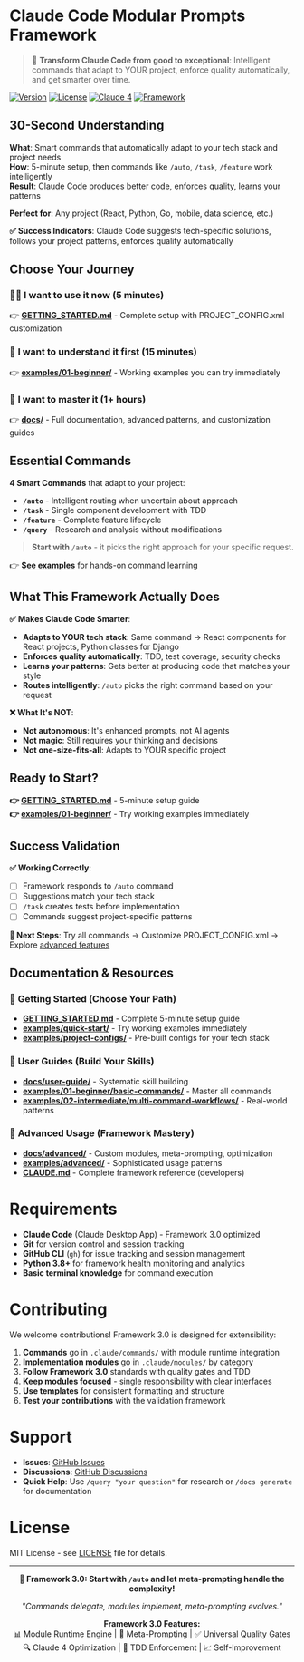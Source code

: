 # Claude Code Modular Prompts Framework

> 🚀 **Transform Claude Code from good to exceptional**: Intelligent commands that adapt to YOUR project, enforce quality automatically, and get smarter over time.

[![Version](https://img.shields.io/badge/version-3.0.0-blue.svg)](https://github.com/swm-sink/claude-code-modular-prompts)
[![License](https://img.shields.io/badge/license-MIT-green.svg)](LICENSE)
[![Claude 4](https://img.shields.io/badge/Claude-4%20Optimized-purple.svg)](CLAUDE.md)
[![Framework](https://img.shields.io/badge/Framework-3.0%20Meta--Prompting-purple.svg)](CLAUDE.md)

## 30-Second Understanding

**What**: Smart commands that automatically adapt to your tech stack and project needs  
**How**: 5-minute setup, then commands like `/auto`, `/task`, `/feature` work intelligently  
**Result**: Claude Code produces better code, enforces quality, learns your patterns  

**Perfect for**: Any project (React, Python, Go, mobile, data science, etc.)

**✅ Success Indicators**: Claude Code suggests tech-specific solutions, follows your project patterns, enforces quality automatically

## Choose Your Journey

### 🏃‍♂️ **I want to use it now** (5 minutes)
👉 **[GETTING_STARTED.md](GETTING_STARTED.md)** - Complete setup with PROJECT_CONFIG.xml customization

### 🔬 **I want to understand it first** (15 minutes) 
👉 **[examples/01-beginner/](examples/01-beginner/)** - Working examples you can try immediately

### 🚀 **I want to master it** (1+ hours)
👉 **[docs/](docs/)** - Full documentation, advanced patterns, and customization guides


## Essential Commands

**4 Smart Commands** that adapt to your project:
- **`/auto`** - Intelligent routing when uncertain about approach
- **`/task`** - Single component development with TDD  
- **`/feature`** - Complete feature lifecycle
- **`/query`** - Research and analysis without modifications

> **Start with `/auto`** - it picks the right approach for your specific request.

👉 **[See examples](examples/01-beginner/basic-commands/)** for hands-on command learning


## What This Framework Actually Does

**✅ Makes Claude Code Smarter**:
- **Adapts to YOUR tech stack**: Same command → React components for React projects, Python classes for Django
- **Enforces quality automatically**: TDD, test coverage, security checks
- **Learns your patterns**: Gets better at producing code that matches your style
- **Routes intelligently**: `/auto` picks the right command based on your request

**❌ What It's NOT**:
- **Not autonomous**: It's enhanced prompts, not AI agents
- **Not magic**: Still requires your thinking and decisions
- **Not one-size-fits-all**: Adapts to YOUR specific project


## Ready to Start?

**👉 [GETTING_STARTED.md](GETTING_STARTED.md)** - 5-minute setup guide  
**👉 [examples/01-beginner/](examples/01-beginner/)** - Try working examples immediately


## Success Validation

**✅ Working Correctly**:
- [ ] Framework responds to `/auto` command
- [ ] Suggestions match your tech stack
- [ ] `/task` creates tests before implementation
- [ ] Commands suggest project-specific patterns

**🎯 Next Steps**: Try all commands → Customize PROJECT_CONFIG.xml → Explore [advanced features](docs/advanced/)




## Documentation & Resources

### 🚀 **Getting Started** (Choose Your Path)
- **[GETTING_STARTED.md](GETTING_STARTED.md)** - Complete 5-minute setup guide
- **[examples/quick-start/](examples/quick-start/)** - Try working examples immediately  
- **[examples/project-configs/](examples/project-configs/)** - Pre-built configs for your tech stack

### 📖 **User Guides** (Build Your Skills)
- **[docs/user-guide/](docs/user-guide/)** - Systematic skill building
- **[examples/01-beginner/basic-commands/](examples/01-beginner/basic-commands/)** - Master all commands
- **[examples/02-intermediate/multi-command-workflows/](examples/02-intermediate/multi-command-workflows/)** - Real-world patterns

### 🔧 **Advanced Usage** (Framework Mastery)
- **[docs/advanced/](docs/advanced/)** - Custom modules, meta-prompting, optimization
- **[examples/advanced/](examples/advanced/)** - Sophisticated usage patterns
- **[CLAUDE.md](CLAUDE.md)** - Complete framework reference (developers)


# Requirements

- **Claude Code** (Claude Desktop App) - Framework 3.0 optimized
- **Git** for version control and session tracking
- **GitHub CLI** (`gh`) for issue tracking and session management
- **Python 3.8+** for framework health monitoring and analytics
- **Basic terminal knowledge** for command execution


# Contributing

We welcome contributions! Framework 3.0 is designed for extensibility:
1. **Commands** go in `.claude/commands/` with module runtime integration
2. **Implementation modules** go in `.claude/modules/` by category
3. **Follow Framework 3.0** standards with quality gates and TDD
4. **Keep modules focused** - single responsibility with clear interfaces
5. **Use templates** for consistent formatting and structure
6. **Test your contributions** with the validation framework


# Support

- **Issues**: [GitHub Issues](https://github.com/swm-sink/claude-code-modular-prompts/issues)
- **Discussions**: [GitHub Discussions](https://github.com/swm-sink/claude-code-modular-prompts/discussions)
- **Quick Help**: Use `/query "your question"` for research or `/docs generate` for documentation


# License

MIT License - see [LICENSE](LICENSE) file for details.

---

<p align = "center">
  <strong>🚀 Framework 3.0: Start with <code>/auto</code> and let meta-prompting handle the complexity!</strong>
</p>

<p align = "center">
  <em>"Commands delegate, modules implement, meta-prompting evolves."</em>
</p>

<p align = "center">
  <strong>Framework 3.0 Features:</strong><br>
  📊 Module Runtime Engine | 🧠 Meta-Prompting | ✅ Universal Quality Gates<br>
  🔍 Claude 4 Optimization | 🎯 TDD Enforcement | 📈 Self-Improvement
</p>